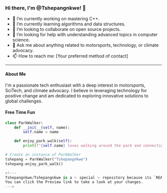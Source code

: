 ### Hi there, I'm @Tshepangnkwe! 👋

- 🔭 I’m currently working on mastering C++.
- 🌱 I’m currently learning algorithms and data structures.
- 👯 I’m looking to collaborate on open source projects.
- 🤔 I’m looking for help with understanding advanced topics in computer science.
- 💬 Ask me about anything related to motorsports, technology, or climate advocacy.
- 📫 How to reach me: [Your preferred method of contact]

---

#### About Me

I'm a passionate tech enthusiast with a deep interest in motorsports, SciTech, and climate advocacy. I believe in leveraging technology for positive change and am dedicated to exploring innovative solutions to global challenges.

#### Free Time Fun

```python
class ParkWalker:
    def __init__(self, name):
        self.name = name

    def enjoy_park_walk(self):
        print(f"{self.name} loves walking around the park and connecting with nature.")

# Create an instance of ParkWalker
tshepang = ParkWalker("Tshepangnkwe")
tshepang.enjoy_park_walk()

<!---
Tshepangnkwe/Tshepangnkwe is a ✨ special ✨ repository because its `README.md` (this file) appears on your GitHub profile.
You can click the Preview link to take a look at your changes.
--->

